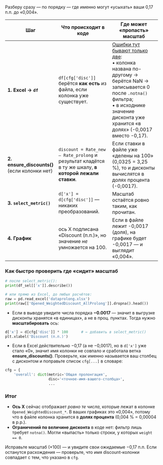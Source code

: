 Разберу сразу — по порядку — где именно могут «усыхать» ваши ­0,17 п.п. до «0,004».

| Шаг                                              | Что происходит в коде                                                                                 | Где может «пропасть» масштаб                                                                                                                                                                                    |
| ------------------------------------------------ | ----------------------------------------------------------------------------------------------------- | --------------------------------------------------------------------------------------------------------------------------------------------------------------------------------------------------------------- |
| **1. Excel → `df`**                              | `df[cfg['disc']]` берётся **как есть** из файла, если колонка уже существует.                         | <u>Ошибки тут бывают только две</u>:<br>• колонка названа по-другому → берётся NaN → записывается 0 после `.notna()` фильтра;<br>• в исходнике значение дисконта уже хранится «в долях» (-0,0017 вместо -0,17). |
| **2. ensure\_discounts()**<br>(если колонки нет) | `discount = Rate_new – Rate_prolong` и результат кладётся в ту же шкалу, **в которой лежали ставки**. | Если ставки в файле уже «делены на 100» (0,0325 = 3,25 %), то и дисконты вычислятся в долях процента (-0,0017).                                                                                                 |
| **3. `select_metric()`**                         | `d['x'] = d[cfg['disc']]` — никаких преобразований.                                                   | Масштаб остаётся ровно таким, как прочитан.                                                                                                                                                                     |
| **4. График**                                    | ось X подписана «Discount (п.п.)», но значение *не* умножается на 100.                                | Если в файле лежит -0,0017 (доля), на графике будет -0,0017 — и выглядит «0,004».                                                                                                                               |

### Как быстро проверить где «сидит» масштаб

```python
# после select_metric():
print(df_sel[['x']].describe())

# или прямо из Excel, до любых расчётов:
raw = pd.read_excel('dataprolong.xlsx')
print(raw[['Opened_WeightedDiscount_AllProlong']].dropna().head())
```

* Если в выводе увидите числа порядка **−0.0017** — значит в выгрузке
  дисконты хранятся «в единицах», а не в проц. пунктах.
  Тогда нужно **масштабировать** ось:

```python
d['x'] = d[cfg['disc']] * 100      # ← добавить в select_metric()
plt.xlabel('Discount (п.п.)')
```

* Если в Excel действительно −0,17 (а не −0,0017), но в `d['x']`
  уже стало «0», значит имя колонки не совпало и сработала
  ветка **ensure\_discounts()**. Проверьте,
  как именно называется ваш столбец с дисконтом
  и поправьте список `cfg[...]` в словаре:

```python
cfg = {
    'overall': dict(metric='Общая пролонгация',
                    disc='<точное-имя-вашего-столбца>',
                    ...
```

### Итог

* **Ось X** сейчас отображает *ровно те числа*, которые лежат в колонке
  `Opened_WeightedDiscount_*`.  В ваших графиках это «0,004», потому что
  в файле колонка хранится в **долях процента** (0,004 % = 0,00004 в p.p.).
* **Ограничений по величине дисконта** в коде нет: фильтр лишь требует
  `notna()`.  Могли «выпасть» только строки, у которых `weight == 0`.

Исправьте масштаб (×100) — и увидите свои ожидаемые −0,17 п.п.
Если останутся расхождения — проверьте, что имя discount-колонки
совпадает с тем, что указано в `cfg`.
